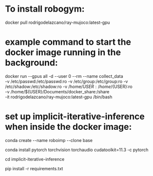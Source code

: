 # To install robogym:
docker pull rodrigodelazcano/ray-mujoco:latest-gpu

# example command to start the docker image running in the background:
docker run --gpus all -d --user 0 --rm --name collect_data \
  -v /etc/passwd:/etc/passwd:ro -v /etc/group:/etc/group:ro -v /etc/shadow:/etc/shadow:ro -v /home/${USER}:/home/${USER}:ro \
  -v /home/${USER}/Documents/docker_share:/share \
  -it rodrigodelazcano/ray-mujoco:latest-gpu /bin/bash

# set up implicit-iterative-inference when inside the docker image:
conda create --name roboimp --clone base

conda install pytorch torchvision torchaudio cudatoolkit=11.3 -c pytorch

cd implicit-iterative-inference

pip install -r requirements.txt